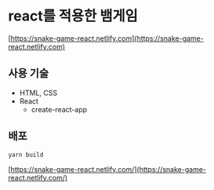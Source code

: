 # react를 적용한 뱀게임

[https://snake-game-react.netlify.com](https://snake-game-react.netlify.com)

## 사용 기술

- HTML, CSS
- React
  - create-react-app

## 배포

```
yarn build
```

[https://snake-game-react.netlify.com/](https://snake-game-react.netlify.com/)
